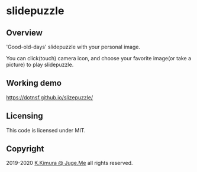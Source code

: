 # slidepuzzle

## Overview

'Good-old-days' slidepuzzle with your personal image.

You can click(touch) camera icon, and choose your favorite image(or take a picture) to play slidepuzzle.


## Working demo

https://dotnsf.github.io/slizepuzzle/


## Licensing

This code is licensed under MIT.


## Copyright

2019-2020 [K.Kimura @ Juge.Me](https://github.com/dotnsf) all rights reserved.
